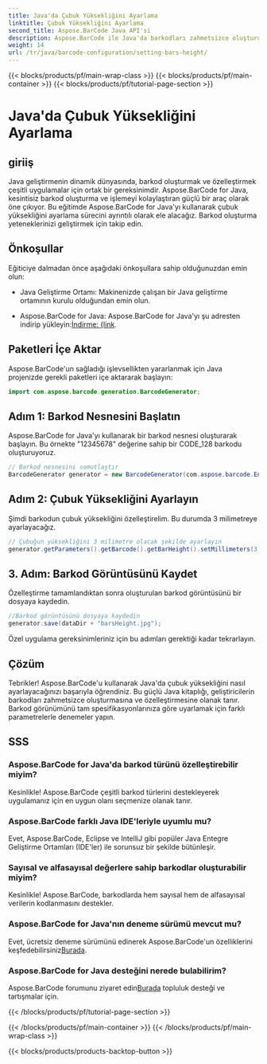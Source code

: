 ```yaml
---
title: Java'da Çubuk Yüksekliğini Ayarlama
linktitle: Çubuk Yüksekliğini Ayarlama
second_title: Aspose.BarCode Java API'si
description: Aspose.BarCode ile Java'da barkodları zahmetsizce oluşturun ve özelleştirin. Çubuk yüksekliğini ayarlayın, türleri seçin ve uygulamanızın yeteneklerini geliştirin.
weight: 14
url: /tr/java/barcode-configuration/setting-bars-height/
---
```


{{< blocks/products/pf/main-wrap-class >}}
{{< blocks/products/pf/main-container >}}
{{< blocks/products/pf/tutorial-page-section >}}

# Java'da Çubuk Yüksekliğini Ayarlama


## giriiş

Java geliştirmenin dinamik dünyasında, barkod oluşturmak ve özelleştirmek çeşitli uygulamalar için ortak bir gereksinimdir. Aspose.BarCode for Java, kesintisiz barkod oluşturma ve işlemeyi kolaylaştıran güçlü bir araç olarak öne çıkıyor. Bu eğitimde Aspose.BarCode for Java'yı kullanarak çubuk yüksekliğini ayarlama sürecini ayrıntılı olarak ele alacağız. Barkod oluşturma yeteneklerinizi geliştirmek için takip edin.

## Önkoşullar

Eğiticiye dalmadan önce aşağıdaki önkoşullara sahip olduğunuzdan emin olun:

- Java Geliştirme Ortamı: Makinenizde çalışan bir Java geliştirme ortamının kurulu olduğundan emin olun.

-  Aspose.BarCode for Java: Aspose.BarCode for Java'yı şu adresten indirip yükleyin:[İndirme: {link](https://releases.aspose.com/barcode/java/).

## Paketleri İçe Aktar

Aspose.BarCode'un sağladığı işlevsellikten yararlanmak için Java projenizde gerekli paketleri içe aktararak başlayın:

```java
import com.aspose.barcode.generation.BarcodeGenerator;
```

## Adım 1: Barkod Nesnesini Başlatın

Aspose.BarCode for Java'yı kullanarak bir barkod nesnesi oluşturarak başlayın. Bu örnekte "12345678" değerine sahip bir CODE_128 barkodu oluşturuyoruz.

```java
// Barkod nesnesini somutlaştır
BarcodeGenerator generator = new BarcodeGenerator(com.aspose.barcode.EncodeTypes.CODE_128, "12345678");
```

## Adım 2: Çubuk Yüksekliğini Ayarlayın

Şimdi barkodun çubuk yüksekliğini özelleştirelim. Bu durumda 3 milimetreye ayarlayacağız.

```java
// Çubuğun yüksekliğini 3 milimetre olacak şekilde ayarlayın
generator.getParameters().getBarcode().getBarHeight().setMillimeters(3.0f);
```

## 3. Adım: Barkod Görüntüsünü Kaydet

Özelleştirme tamamlandıktan sonra oluşturulan barkod görüntüsünü bir dosyaya kaydedin.

```java
//Barkod görüntüsünü dosyaya kaydedin
generator.save(dataDir + "barsHeight.jpg");
```

Özel uygulama gereksinimleriniz için bu adımları gerektiği kadar tekrarlayın.

## Çözüm

Tebrikler! Aspose.BarCode'u kullanarak Java'da çubuk yüksekliğini nasıl ayarlayacağınızı başarıyla öğrendiniz. Bu güçlü Java kitaplığı, geliştiricilerin barkodları zahmetsizce oluşturmasına ve özelleştirmesine olanak tanır. Barkod görünümünü tam spesifikasyonlarınıza göre uyarlamak için farklı parametrelerle denemeler yapın.

## SSS

### Aspose.BarCode for Java'da barkod türünü özelleştirebilir miyim?
Kesinlikle! Aspose.BarCode çeşitli barkod türlerini destekleyerek uygulamanız için en uygun olanı seçmenize olanak tanır.

### Aspose.BarCode farklı Java IDE'leriyle uyumlu mu?
Evet, Aspose.BarCode, Eclipse ve IntelliJ gibi popüler Java Entegre Geliştirme Ortamları (IDE'ler) ile sorunsuz bir şekilde bütünleşir.

### Sayısal ve alfasayısal değerlere sahip barkodlar oluşturabilir miyim?
Kesinlikle! Aspose.BarCode, barkodlarda hem sayısal hem de alfasayısal verilerin kodlanmasını destekler.

### Aspose.BarCode for Java'nın deneme sürümü mevcut mu?
 Evet, ücretsiz deneme sürümünü edinerek Aspose.BarCode'un özelliklerini keşfedebilirsiniz[Burada](https://releases.aspose.com/).

### Aspose.BarCode for Java desteğini nerede bulabilirim?
 Aspose.BarCode forumunu ziyaret edin[Burada](https://forum.aspose.com/c/barcode/13) topluluk desteği ve tartışmalar için.


{{< /blocks/products/pf/tutorial-page-section >}}

{{< /blocks/products/pf/main-container >}}
{{< /blocks/products/pf/main-wrap-class >}}

{{< blocks/products/products-backtop-button >}}
